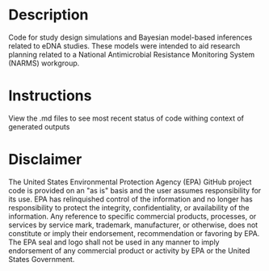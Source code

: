 # Description
Code for study design simulations and Bayesian model-based inferences related to eDNA studies. These models were intended to aid research planning related to a National Antimicrobial Resistance Monitoring System (NARMS) workgroup.

# Instructions
View the .md files to see most recent status of code withing context of generated outputs

# Disclaimer
The United States Environmental Protection Agency (EPA) GitHub project code is provided on an "as is" basis and the user assumes responsibility for its use. EPA has relinquished control of the information and no longer has responsibility to protect the integrity, confidentiality, or availability of the information. Any reference to specific commercial products, processes, or services by service mark, trademark, manufacturer, or otherwise, does not constitute or imply their endorsement, recommendation or favoring by EPA. The EPA seal and logo shall not be used in any manner to imply endorsement of any commercial product or activity by EPA or the United States Government.
